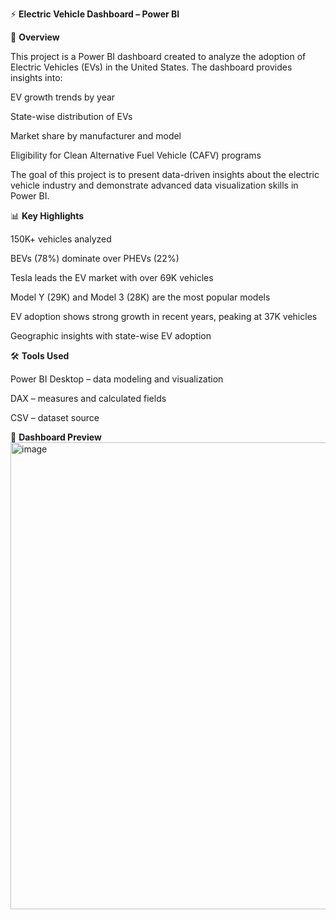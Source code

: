 ⚡ **Electric Vehicle Dashboard – Power BI**

📖 **Overview**

This project is a Power BI dashboard created to analyze the adoption of Electric Vehicles (EVs) in the United States. The dashboard provides insights into:

EV growth trends by year

State-wise distribution of EVs

Market share by manufacturer and model

Eligibility for Clean Alternative Fuel Vehicle (CAFV) programs

The goal of this project is to present data-driven insights about the electric vehicle industry and demonstrate advanced data visualization skills in Power BI.

📊 **Key Highlights**

150K+ vehicles analyzed

BEVs (78%) dominate over PHEVs (22%)

Tesla leads the EV market with over 69K vehicles

Model Y (29K) and Model 3 (28K) are the most popular models

EV adoption shows strong growth in recent years, peaking at 37K vehicles

Geographic insights with state-wise EV adoption

🛠 **Tools Used**

Power BI Desktop – data modeling and visualization

DAX – measures and calculated fields

CSV – dataset source

📸 **Dashboard Preview**
<img width="1331" height="747" alt="image" src="https://github.com/user-attachments/assets/aedc567e-de34-4b4e-ac16-4f3b274798a1" />
